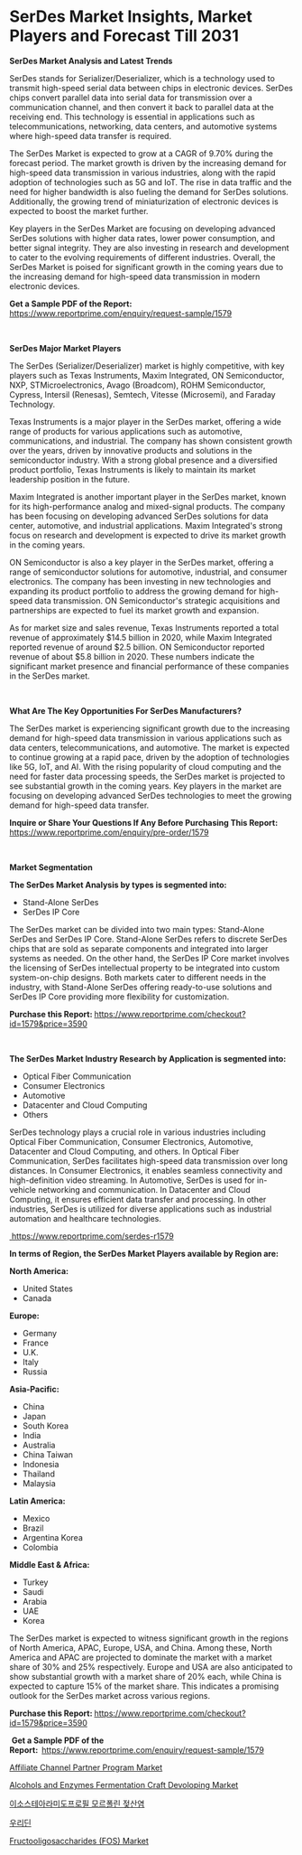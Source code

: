 <p><h1>SerDes Market Insights, Market Players and Forecast Till 2031</h1></p><p><strong>SerDes Market Analysis and Latest Trends</strong></p>
<p><p>SerDes stands for Serializer/Deserializer, which is a technology used to transmit high-speed serial data between chips in electronic devices. SerDes chips convert parallel data into serial data for transmission over a communication channel, and then convert it back to parallel data at the receiving end. This technology is essential in applications such as telecommunications, networking, data centers, and automotive systems where high-speed data transfer is required.</p><p>The SerDes Market is expected to grow at a CAGR of 9.70% during the forecast period. The market growth is driven by the increasing demand for high-speed data transmission in various industries, along with the rapid adoption of technologies such as 5G and IoT. The rise in data traffic and the need for higher bandwidth is also fueling the demand for SerDes solutions. Additionally, the growing trend of miniaturization of electronic devices is expected to boost the market further.</p><p>Key players in the SerDes Market are focusing on developing advanced SerDes solutions with higher data rates, lower power consumption, and better signal integrity. They are also investing in research and development to cater to the evolving requirements of different industries. Overall, the SerDes Market is poised for significant growth in the coming years due to the increasing demand for high-speed data transmission in modern electronic devices.</p></p>
<p><strong>Get a Sample PDF of the Report:&nbsp;</strong> <a href="https://www.reportprime.com/enquiry/request-sample/1579">https://www.reportprime.com/enquiry/request-sample/1579</a></p>
<p>&nbsp;</p>
<p><strong>SerDes Major Market Players</strong></p>
<p><p>The SerDes (Serializer/Deserializer) market is highly competitive, with key players such as Texas Instruments, Maxim Integrated, ON Semiconductor, NXP, STMicroelectronics, Avago (Broadcom), ROHM Semiconductor, Cypress, Intersil (Renesas), Semtech, Vitesse (Microsemi), and Faraday Technology.</p><p>Texas Instruments is a major player in the SerDes market, offering a wide range of products for various applications such as automotive, communications, and industrial. The company has shown consistent growth over the years, driven by innovative products and solutions in the semiconductor industry. With a strong global presence and a diversified product portfolio, Texas Instruments is likely to maintain its market leadership position in the future.</p><p>Maxim Integrated is another important player in the SerDes market, known for its high-performance analog and mixed-signal products. The company has been focusing on developing advanced SerDes solutions for data center, automotive, and industrial applications. Maxim Integrated's strong focus on research and development is expected to drive its market growth in the coming years.</p><p>ON Semiconductor is also a key player in the SerDes market, offering a range of semiconductor solutions for automotive, industrial, and consumer electronics. The company has been investing in new technologies and expanding its product portfolio to address the growing demand for high-speed data transmission. ON Semiconductor's strategic acquisitions and partnerships are expected to fuel its market growth and expansion.</p><p>As for market size and sales revenue, Texas Instruments reported a total revenue of approximately $14.5 billion in 2020, while Maxim Integrated reported revenue of around $2.5 billion. ON Semiconductor reported revenue of about $5.8 billion in 2020. These numbers indicate the significant market presence and financial performance of these companies in the SerDes market.</p></p>
<p>&nbsp;</p>
<p><strong>What Are The Key Opportunities For SerDes Manufacturers?</strong></p>
<p><p>The SerDes market is experiencing significant growth due to the increasing demand for high-speed data transmission in various applications such as data centers, telecommunications, and automotive. The market is expected to continue growing at a rapid pace, driven by the adoption of technologies like 5G, IoT, and AI. With the rising popularity of cloud computing and the need for faster data processing speeds, the SerDes market is projected to see substantial growth in the coming years. Key players in the market are focusing on developing advanced SerDes technologies to meet the growing demand for high-speed data transfer.</p></p>
<p><strong>Inquire or Share Your Questions If Any Before Purchasing This Report:</strong> <a href="https://www.reportprime.com/enquiry/pre-order/1579">https://www.reportprime.com/enquiry/pre-order/1579</a></p>
<p>&nbsp;</p>
<p><strong>Market Segmentation</strong></p>
<p><strong>The SerDes Market Analysis by types is segmented into:</strong></p>
<p><ul><li>Stand-Alone SerDes</li><li>SerDes IP Core</li></ul></p>
<p><p>The SerDes market can be divided into two main types: Stand-Alone SerDes and SerDes IP Core. Stand-Alone SerDes refers to discrete SerDes chips that are sold as separate components and integrated into larger systems as needed. On the other hand, the SerDes IP Core market involves the licensing of SerDes intellectual property to be integrated into custom system-on-chip designs. Both markets cater to different needs in the industry, with Stand-Alone SerDes offering ready-to-use solutions and SerDes IP Core providing more flexibility for customization.</p></p>
<p><strong>Purchase this Report:&nbsp;</strong><a href="https://www.reportprime.com/checkout?id=1579&price=3590">https://www.reportprime.com/checkout?id=1579&price=3590</a></p>
<p>&nbsp;</p>
<p><strong>The SerDes Market Industry Research by Application is segmented into:</strong></p>
<p><ul><li>Optical Fiber Communication</li><li>Consumer Electronics</li><li>Automotive</li><li>Datacenter and Cloud Computing</li><li>Others</li></ul></p>
<p><p>SerDes technology plays a crucial role in various industries including Optical Fiber Communication, Consumer Electronics, Automotive, Datacenter and Cloud Computing, and others. In Optical Fiber Communication, SerDes facilitates high-speed data transmission over long distances. In Consumer Electronics, it enables seamless connectivity and high-definition video streaming. In Automotive, SerDes is used for in-vehicle networking and communication. In Datacenter and Cloud Computing, it ensures efficient data transfer and processing. In other industries, SerDes is utilized for diverse applications such as industrial automation and healthcare technologies.</p></p>
<p><a href="https://www.reportprime.com/serdes-r1579">&nbsp;https://www.reportprime.com/serdes-r1579</a></p>
<p><strong>In terms of Region, the SerDes Market Players available by Region are:</strong></p>
<p>
    <p> <strong> North America: </strong>
        <ul>
            <li>United States</li>
            <li>Canada</li>
        </ul>
        </p> 
    <p> <strong> Europe: </strong>
        <ul>
            <li>Germany</li>
            <li>France</li>
            <li>U.K.</li>
            <li>Italy</li>
            <li>Russia</li>
        </ul>
        </p> 
    <p> <strong> Asia-Pacific: </strong>
        <ul>
            <li>China</li>
            <li>Japan</li>
            <li>South Korea</li>
            <li>India</li>
            <li>Australia</li>
            <li>China Taiwan</li>
            <li>Indonesia</li>
            <li>Thailand</li>
            <li>Malaysia</li>
        </ul>
        </p> 
    <p> <strong> Latin America: </strong>
        <ul>
            <li>Mexico</li>
            <li>Brazil</li>
            <li>Argentina Korea</li>
            <li>Colombia</li>
        </ul>
        </p> 
    <p> <strong> Middle East & Africa: </strong>
        <ul>
            <li>Turkey</li>
            <li>Saudi</li>
            <li>Arabia</li>
            <li>UAE</li>
            <li>Korea</li>
        </ul>
    </p>
    </p>
<p><p>The SerDes market is expected to witness significant growth in the regions of North America, APAC, Europe, USA, and China. Among these, North America and APAC are projected to dominate the market with a market share of 30% and 25% respectively. Europe and USA are also anticipated to show substantial growth with a market share of 20% each, while China is expected to capture 15% of the market share. This indicates a promising outlook for the SerDes market across various regions.</p></p>
<p><strong>Purchase this Report: </strong><a href="https://www.reportprime.com/checkout?id=1579&price=3590">https://www.reportprime.com/checkout?id=1579&price=3590</a></p>
<p>&nbsp;<strong>Get a Sample PDF of the Report:&nbsp;&nbsp;</strong><a href="https://www.reportprime.com/enquiry/request-sample/1579">https://www.reportprime.com/enquiry/request-sample/1579</a></p>
<p><strong></strong></p>
<p><p><a href="https://www.linkedin.com/pulse/insights-affiliate-channel-partner-program-industry-market-financial-xkodc">Affiliate Channel Partner Program Market</a></p><p><a href="https://www.linkedin.com/pulse/insights-alcohols-enzymes-fermentation-craft-devoloping-industry-lra5c">Alcohols and Enzymes Fermentation Craft Devoloping Market</a></p><p><a href="https://medium.com/@ethawolf/%EC%9D%B4-%EC%86%8C%ED%94%84%ED%83%80%EB%AF%B8%EB%8F%84%ED%94%84%EB%A1%9C%ED%95%84-%EB%AA%A8%EB%A5%B4%ED%8F%B4%EB%A6%B0-%EB%9D%BD%ED%85%8C%EC%9D%B4%ED%8A%B8-%EC%8B%9C%EC%9E%A5-%EC%97%AD%ED%95%99%EA%B3%BC-%EC%84%B1%EC%9E%A5-%EB%8F%99%EB%A0%A5%EC%9D%84-%EB%B6%84%EC%84%9D%ED%95%98%EA%B3%A0-2024%EB%85%84%EB%B6%80%ED%84%B0-2031%EB%85%84%EA%B9%8C%EC%A7%80%EC%9D%98-%EC%98%88%EC%B8%A1%EC%9D%84-%EC%88%98%ED%96%89%ED%95%A9%EB%8B%88%EB%8B%A4-ae122cae2e16">이소스테아라미도프로필 모르폴린 젖산염</a></p><p><a href="https://medium.com/@ethawolf/%EA%B8%80%EB%A1%9C%EB%B2%8C-%EC%9A%B0%EB%A6%AC%EB%94%98-%EC%8B%9C%EC%9E%A5%EC%9D%80-2024%EB%85%84%EB%B6%80%ED%84%B0-2031%EB%85%84%EA%B9%8C%EC%A7%80-%EC%98%88%EC%83%81%EB%90%9C-%EA%B8%B0%EA%B0%84-%EB%8F%99%EC%95%88-%EC%97%B0%ED%8F%89%EA%B7%A0-7-6-%EC%84%B1%EC%9E%A5%ED%95%A0-%EA%B2%83%EC%9C%BC%EB%A1%9C-%EC%98%88%EC%B8%A1%EB%90%A9%EB%8B%88%EB%8B%A4-cb42473121c9">우리딘</a></p><p><a href="https://medium.com/@stevenlane654/global-fructooligosaccharides-fos-market-is-projected-to-grow-at-a-cagr-of-6-3-58cf3e2a92ec">Fructooligosaccharides (FOS) Market</a></p></p>